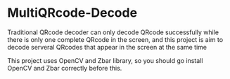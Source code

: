 # MultiQRcode-Decode

Traditional QRcode decoder can only decode QRcode successfully while there is only one complete QRcode in the screen, and this project is aim to decode serveral QRcodes that appear in the screen at the same time

This project uses OpenCV and Zbar library, so you should go install OpenCV and Zbar correctly before this.
